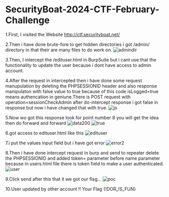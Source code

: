 # SecurityBoat-2024-CTF-February-Challenge

1.First, I visited the Website http://ctf.securityboat.net/

2.Then i have done brute-fore to get hidden directories i got /admin/ directory in that their are many files to do work on.
![admindir](https://github.com/zaidbhati784/SecurityBoat-2024-CTF-February-Challenge/assets/114328894/db0791fd-3943-4c14-ac87-a0e510d92741)


3.Then, I intercept the /edituser.html in BurpSuite but i cant use that the functionality to update the user because i dont have access to admin account.


4.After the request in intercepted then i have done some request manupulation by deleting the PHPSESSIONID header and also response manipulaton with false value to true because of this code isLogged=true means authencation in geniune.There is POST request with operation=sessionCheckAdmin after do-intercept response i got false in response but now i have changed that with true.
![js](https://github.com/zaidbhati784/SecurityBoat-2024-CTF-February-Challenge/assets/114328894/061848c7-bd41-4600-8e4e-9e46e00f614b)

5.Now wo got this response look for point number 8 you will get the idea then do forward and forward
![data200](https://github.com/zaidbhati784/SecurityBoat-2024-CTF-February-Challenge/assets/114328894/a1f01d56-30cc-4099-ba96-218abd8f4d45)
![true](https://github.com/zaidbhati784/SecurityBoat-2024-CTF-February-Challenge/assets/114328894/dea93cda-ac0d-4be5-a411-b80c3184653d)



6.got access to edituser.html like this
![edituser](https://github.com/zaidbhati784/SecurityBoat-2024-CTF-February-Challenge/assets/114328894/b71a9eaf-b993-4f41-9dc3-faa39874bd4f)


7.i put the values input field but i have got error
![error2](https://github.com/zaidbhati784/SecurityBoat-2024-CTF-February-Challenge/assets/114328894/212f6169-4c26-4002-aad1-9bf6b1a44b25)



8.Then i have done intercept request in burp and send to repeater delete the PHPSESSIONID and added token= parameter before name parameter because in users.html file there is token field to make a user authenticated.
![user](https://github.com/zaidbhati784/SecurityBoat-2024-CTF-February-Challenge/assets/114328894/322934be-3199-4c54-b7a9-5d51c6f738d8)


9.Click send after this that it we got our flag...
![poc](https://github.com/zaidbhati784/SecurityBoat-2024-CTF-February-Challenge/assets/114328894/7082f705-aefd-4c1c-aca0-cd7ba65856a3)


10.User updated by other account !! Your Flag {!DOR_!S_FUN}
